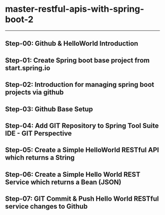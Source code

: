 # master-restful-apis-with-spring-boot-2
-----------------------------------------------------------------------------------------
Step-00: Github & HelloWorld Introduction
-----------------------------------------------------------------------------------------
Step-01: Create Spring boot base project from start.spring.io
-----------------------------------------------------------------------------------------
Step-02: Introduction for managing spring boot projects via github
-----------------------------------------------------------------------------------------
Step-03: Github Base Setup
-----------------------------------------------------------------------------------------
Step-04: Add GIT Repository to Spring Tool Suite IDE -  GIT Perspective
-----------------------------------------------------------------------------------------
Step-05: Create a Simple HelloWorld RESTful API which returns a String
-----------------------------------------------------------------------------------------
Step-06: Create a Simple Hello World REST Service which returns a Bean (JSON)
-----------------------------------------------------------------------------------------
Step-07: GIT Commit & Push Hello World RESTful service changes to Github
-----------------------------------------------------------------------------------------

